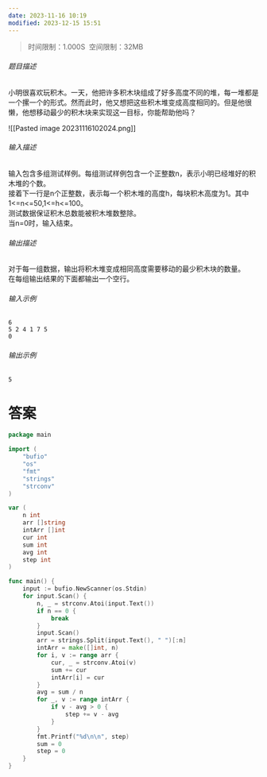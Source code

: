 ```yaml
---
date: 2023-11-16 10:19
modified: 2023-12-15 15:51
---
```


>时间限制：1.000S  空间限制：32MB

###### 题目描述

小明很喜欢玩积木。一天，他把许多积木块组成了好多高度不同的堆，每一堆都是一个摞一个的形式。然而此时，他又想把这些积木堆变成高度相同的。但是他很懒，他想移动最少的积木块来实现这一目标，你能帮助他吗？

![[Pasted image 20231116102024.png]]

###### 输入描述

输入包含多组测试样例。每组测试样例包含一个正整数n，表示小明已经堆好的积木堆的个数。  
接着下一行是n个正整数，表示每一个积木堆的高度h，每块积木高度为1。其中1<=n<=50,1<=h<=100。  
测试数据保证积木总数能被积木堆数整除。  
当n=0时，输入结束。  

###### 输出描述

对于每一组数据，输出将积木堆变成相同高度需要移动的最少积木块的数量。  
在每组输出结果的下面都输出一个空行。  

###### 输入示例

```
6
5 2 4 1 7 5
0
```

###### 输出示例

```
5

```

# 答案
```go
package main

import (
    "bufio"
    "os"
    "fmt"
    "strings"
    "strconv"
)

var (
    n int
    arr []string
    intArr []int
    cur int
    sum int
    avg int
    step int
)

func main() {
    input := bufio.NewScanner(os.Stdin)
    for input.Scan() {
        n, _ = strconv.Atoi(input.Text())
        if n == 0 {
            break
        }
        input.Scan()
        arr = strings.Split(input.Text(), " ")[:n]
        intArr = make([]int, n)
        for i, v := range arr {
            cur, _ = strconv.Atoi(v)
            sum += cur
            intArr[i] = cur
        }
        avg = sum / n
        for _, v := range intArr {
	        if v - avg > 0 {
		        step += v - avg
	        }
        }
        fmt.Printf("%d\n\n", step)
        sum = 0
        step = 0
    }
}
```
